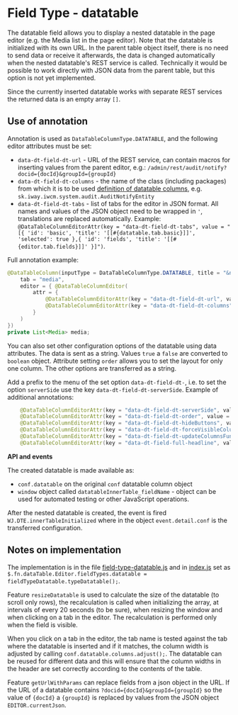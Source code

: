 # Field Type - datatable

The datatable field allows you to display a nested datatable in the page editor (e.g. the Media list in the page editor). Note that the datatable is initialized with its own URL. In the parent table object itself, there is no need to send data or receive it afterwards, the data is changed automatically when the nested datatable's REST service is called. Technically it would be possible to work directly with JSON data from the parent table, but this option is not yet implemented.

Since the currently inserted datatable works with separate REST services the returned data is an empty array `[]`.

## Use of annotation

Annotation is used as `DataTableColumnType.DATATABLE`, and the following editor attributes must be set:
- `data-dt-field-dt-url` - URL of the REST service, can contain macros for inserting values from the parent editor, e.g.: `/admin/rest/audit/notify?docid={docId}&groupId={groupId}`
- `data-dt-field-dt-columns` - the name of the class (including packages) from which it is to be used [definition of datatable columns](datatable-columns.md), e.g. `sk.iway.iwcm.system.audit.AuditNotifyEntity`
- `data-dt-field-dt-tabs` - list of tabs for the editor in JSON format. All names and values of the JSON object need to be wrapped in `'`, translations are replaced automatically. Example: `@DataTableColumnEditorAttr(key = "data-dt-field-dt-tabs", value = "[{ 'id': 'basic', 'title': '[[#{datatable.tab.basic}]]', 'selected': true },{ 'id': 'fields', 'title': '[[#{editor.tab.fields}]]' }]")`.

Full annotation example:

```java
@DataTableColumn(inputType = DataTableColumnType.DATATABLE, title = "&nbsp;",
    tab = "media",
    editor = { @DataTableColumnEditor(
        attr = {
            @DataTableColumnEditorAttr(key = "data-dt-field-dt-url", value = "/admin/rest/audit/notify"),
            @DataTableColumnEditorAttr(key = "data-dt-field-dt-columns", value = "sk.iway.iwcm.system.audit.AuditNotifyEntity")
        }
    )
})
private List<Media> media;
```

You can also set other configuration options of the datatable using data attributes. The data is sent as a string. Values `true` a `false` are converted to `boolean` object. Attribute setting `order` allows you to set the layout for only one column. The other options are transferred as a string.

Add a prefix to the menu of the set option `data-dt-field-dt-`, i.e. to set the option `serverSide` use the key `data-dt-field-dt-serverSide`. Example of additional annotations:

```java
    @DataTableColumnEditorAttr(key = "data-dt-field-dt-serverSide", value = "false"), //vypnutie serveroveho strankovania/vyhladavania
    @DataTableColumnEditorAttr(key = "data-dt-field-dt-order", value = "2,desc"), //nastavenie usporiadania podla 2. stlpca
    @DataTableColumnEditorAttr(key = "data-dt-field-dt-hideButtons", value = "create,edit,remove,import,celledit") //vypnutie zobrazenia uvedenych tlacidiel
    @DataTableColumnEditorAttr(key = "data-dt-field-dt-forceVisibleColumns", value = "groupId,fullPath"), //vynuti zobrazenie len uvedenych stlpcov
    @DataTableColumnEditorAttr(key = "data-dt-field-dt-updateColumnsFunction", value = "updateColumnsGroupDetails"), //JS funkcia ktora sa zavola pre upravu zoznamu stlpcov
    @DataTableColumnEditorAttr(key = "data-dt-field-full-headline", value = "user.group.groups_title") //nadpis nad datatabulkou na celu sirku okna
```

**API and events**

The created datatable is made available as:
- `conf.datatable` on the original `conf` datatable column object
- `window` object called `datatableInnerTable_fieldName` - object can be used for automated testing or other JavaScript operations.

After the nested datatable is created, the event is fired `WJ.DTE.innerTableInitialized` where in the object `event.detail.conf` is the transferred configuration.

## Notes on implementation

The implementation is in the file [field-type-datatable.js](../../../src/main/webapp/admin/v9/npm_packages/webjetdatatables/field-type-datatable.js) and in [index.js](../../../src/main/webapp/admin/v9/npm_packages/webjetdatatables/index.js) set as `$.fn.dataTable.Editor.fieldTypes.datatable = fieldTypeDatatable.typeDatatable();`.

Feature `resizeDatatable` is used to calculate the size of the datatable (to scroll only rows), the recalculation is called when initializing the array, at intervals of every 20 seconds (to be sure), when resizing the window and when clicking on a tab in the editor. The recalculation is performed only when the field is visible.

When you click on a tab in the editor, the tab name is tested against the tab where the datatable is inserted and if it matches, the column width is adjusted by calling `conf.datatable.columns.adjust();`. The datatable can be reused for different data and this will ensure that the column widths in the header are set correctly according to the contents of the table.

Feature `getUrlWithParams` can replace fields from a json object in the URL. If the URL of a datatable contains `?docid={docId}&groupId={groupId}` so the value of `{docId}` a `{groupId}` is replaced by values from the JSON object `EDITOR.currentJson`.
